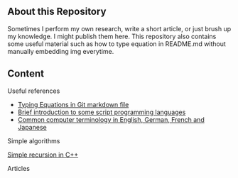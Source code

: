 ## About this Repository
Sometimes I perform my own research, write a short article, or just brush up my knowledge. I might publish them here. This repository also contains some useful material such as how to type equation in README.md without manually embedding img everytime.

## Content

Useful references

- [Typing Equations in Git markdown file](/references/Equations_in_markdown/)
- [Brief introduction to some script programming languages](/references/script_languages/)
- [Common computer terminology in English, German, French and Japanese](/references/terminology/)


Simple algorithms

[Simple recursion in C++](/algorithm/recursion)


Articles